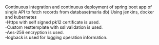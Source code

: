 

Continuous integration and continuous deployment of spring boot app of single API to fetch records from database(maria db) Using  jenkins, docker and kubernetes <br>
-Https with self signed pk12 certificate is used. <br>
-Custom resttemplate with ssl validation is used. <br>
-Aes-256 encryption is used. <br>
-logback is used for logging operation information.<br>
